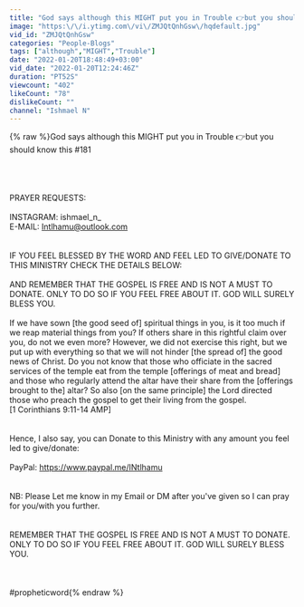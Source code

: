 ```yaml
---
title: "God says although this MIGHT put you in Trouble 👉but you should know this #181"
image: "https:\/\/i.ytimg.com\/vi\/ZMJQtQnhGsw\/hqdefault.jpg"
vid_id: "ZMJQtQnhGsw"
categories: "People-Blogs"
tags: ["although","MIGHT","Trouble"]
date: "2022-01-20T18:48:49+03:00"
vid_date: "2022-01-20T12:24:46Z"
duration: "PT52S"
viewcount: "402"
likeCount: "78"
dislikeCount: ""
channel: "Ishmael N"
---
```

{% raw %}God says although this MIGHT put you in Trouble 👉but you should know this #181<br /><br /><br /><br /><br />PRAYER REQUESTS:<br /><br />INSTAGRAM: ishmael_n_ <br />E-MAIL: Intlhamu@outlook.com <br /><br /><br />IF YOU FEEL BLESSED BY THE WORD AND FEEL LED TO GIVE/DONATE TO THIS MINISTRY CHECK THE DETAILS BELOW:<br /><br />AND REMEMBER THAT THE GOSPEL IS FREE AND IS NOT A MUST TO DONATE. ONLY TO DO SO IF YOU FEEL FREE ABOUT IT. GOD WILL SURELY BLESS YOU.<br /><br />If we have sown [the good seed of] spiritual things in you, is it too much if we reap material things from you? If others share in this rightful claim over you, do not we even more? However, we did not exercise this right, but we put up with everything so that we will not hinder [the spread of] the good news of Christ. Do you not know that those who officiate in the sacred services of the temple eat from the temple [offerings of meat and bread] and those who regularly attend the altar have their share from the [offerings brought to the] altar? So also [on the same principle] the Lord directed those who preach the gospel to get their living from the gospel.<br />[1 Corinthians 9:11‭-‬14 AMP]<br /><br /><br />Hence, I also say, you can Donate to this Ministry with any amount you feel led to give/donate: <br /><br />PayPal: <a rel="nofollow" target="blank" href="https://www.paypal.me/INtlhamu">https://www.paypal.me/INtlhamu</a><br /><br /><br />NB: Please Let me know in my Email or DM after you've given so I can pray for you/with you further.<br /><br /><br />REMEMBER THAT THE GOSPEL IS FREE AND IS NOT A MUST TO DONATE. ONLY TO DO SO IF YOU FEEL FREE ABOUT IT. GOD WILL SURELY BLESS YOU.<br /><br /><br /><br />#propheticword{% endraw %}
